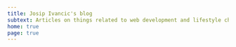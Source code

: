```yaml
---
title: Josip Ivancic's blog
subtext: Articles on things related to web development and lifestyle choices
home: true
page: true
---
```


<script setup>
import AppHome from '@/components/AppHome.vue'
</script>

<AppHome />
